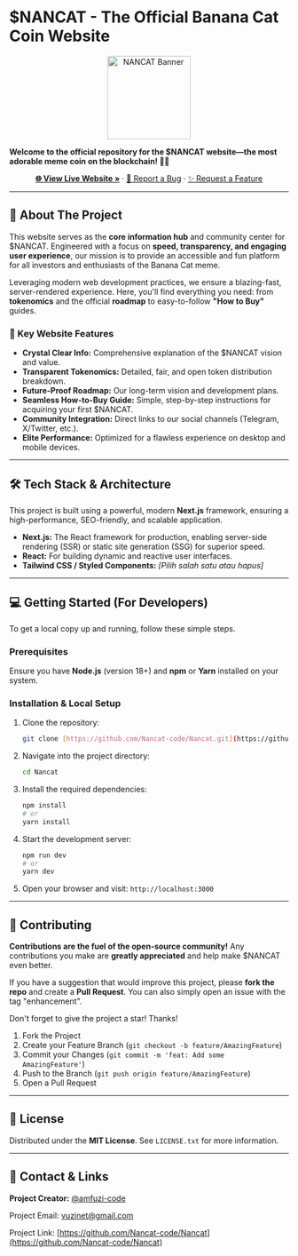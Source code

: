 # $NANCAT - The Official Banana Cat Coin Website

<p align="center">
  <img src="images/nancat.jpg" alt="NANCAT Banner" width="150" />
</p>

**Welcome to the official repository for the $NANCAT website—the most adorable meme coin on the blockchain! 🍌😺**

<p align="center">
  <a href="https://web-nancat.netlify.app" target="_blank"><strong>🌐 View Live Website »</strong></a>
  &middot;
  <a href="#">🐞 Report a Bug</a>
  &middot;
  <a href="#">✨ Request a Feature</a>
</p>

---

## 🚀 About The Project

This website serves as the **core information hub** and community center for $NANCAT. Engineered with a focus on **speed, transparency, and engaging user experience**, our mission is to provide an accessible and fun platform for all investors and enthusiasts of the Banana Cat meme.

Leveraging modern web development practices, we ensure a blazing-fast, server-rendered experience. Here, you'll find everything you need: from **tokenomics** and the official **roadmap** to easy-to-follow **"How to Buy"** guides.

### 🌟 Key Website Features

* **Crystal Clear Info:** Comprehensive explanation of the $NANCAT vision and value.
* **Transparent Tokenomics:** Detailed, fair, and open token distribution breakdown.
* **Future-Proof Roadmap:** Our long-term vision and development plans.
* **Seamless How-to-Buy Guide:** Simple, step-by-step instructions for acquiring your first $NANCAT.
* **Community Integration:** Direct links to our social channels (Telegram, X/Twitter, etc.).
* **Elite Performance:** Optimized for a flawless experience on desktop and mobile devices.

---

## 🛠️ Tech Stack & Architecture

This project is built using a powerful, modern **Next.js** framework, ensuring a high-performance, SEO-friendly, and scalable application.

* **Next.js:** The React framework for production, enabling server-side rendering (SSR) or static site generation (SSG) for superior speed.
* **React:** For building dynamic and reactive user interfaces.
* **Tailwind CSS / Styled Components:** *\[Pilih salah satu atau hapus]*

---

## 💻 Getting Started (For Developers)

To get a local copy up and running, follow these simple steps.

### Prerequisites

Ensure you have **Node.js** (version 18+) and **npm** or **Yarn** installed on your system.

### Installation & Local Setup

1.  Clone the repository:
    ```sh
    git clone [https://github.com/Nancat-code/Nancat.git](https://github.com/Nancat-code/Nancat.git)
    ```
2.  Navigate into the project directory:
    ```sh
    cd Nancat
    ```
3.  Install the required dependencies:
    ```sh
    npm install
    # or
    yarn install
    ```
4.  Start the development server:
    ```sh
    npm run dev
    # or
    yarn dev
    ```
5.  Open your browser and visit: `http://localhost:3000`

---

## 🤝 Contributing

**Contributions are the fuel of the open-source community!** Any contributions you make are **greatly appreciated** and help make $NANCAT even better.

If you have a suggestion that would improve this project, please **fork the repo** and create a **Pull Request**. You can also simply open an issue with the tag "enhancement".

Don't forget to give the project a star! Thanks!

1.  Fork the Project
2.  Create your Feature Branch (`git checkout -b feature/AmazingFeature`)
3.  Commit your Changes (`git commit -m 'feat: Add some AmazingFeature'`)
4.  Push to the Branch (`git push origin feature/AmazingFeature`)
5.  Open a Pull Request

---

## 📄 License

Distributed under the **MIT License**. See `LICENSE.txt` for more information.

---

## 📧 Contact & Links

**Project Creator:** [@amfuzi-code](https://github.com/amfuzi-code)

Project Email: vuzinet@gmail.com

Project Link: [https://github.com/Nancat-code/Nancat](https://github.com/Nancat-code/Nancat)
